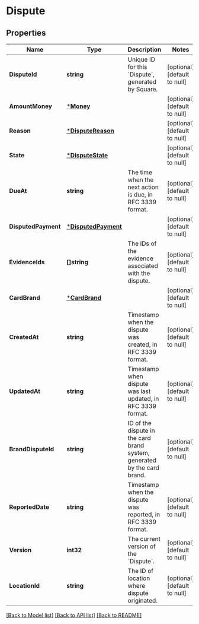 # Dispute

## Properties
Name | Type | Description | Notes
------------ | ------------- | ------------- | -------------
**DisputeId** | **string** | Unique ID for this &#x60;Dispute&#x60;, generated by Square. | [optional] [default to null]
**AmountMoney** | [***Money**](Money.md) |  | [optional] [default to null]
**Reason** | [***DisputeReason**](DisputeReason.md) |  | [optional] [default to null]
**State** | [***DisputeState**](DisputeState.md) |  | [optional] [default to null]
**DueAt** | **string** | The time when the next action is due, in RFC 3339 format. | [optional] [default to null]
**DisputedPayment** | [***DisputedPayment**](DisputedPayment.md) |  | [optional] [default to null]
**EvidenceIds** | **[]string** | The IDs of the evidence associated with the dispute. | [optional] [default to null]
**CardBrand** | [***CardBrand**](CardBrand.md) |  | [optional] [default to null]
**CreatedAt** | **string** | Timestamp when the dispute was created, in RFC 3339 format. | [optional] [default to null]
**UpdatedAt** | **string** | Timestamp when dispute was last updated, in RFC 3339 format. | [optional] [default to null]
**BrandDisputeId** | **string** | ID of the dispute in the card brand system, generated by the card brand. | [optional] [default to null]
**ReportedDate** | **string** | Timestamp when the dispute was reported, in RFC 3339 format. | [optional] [default to null]
**Version** | **int32** | The current version of the &#x60;Dispute&#x60;. | [optional] [default to null]
**LocationId** | **string** | The ID of location where dispute originated. | [optional] [default to null]

[[Back to Model list]](../README.md#documentation-for-models) [[Back to API list]](../README.md#documentation-for-api-endpoints) [[Back to README]](../README.md)


